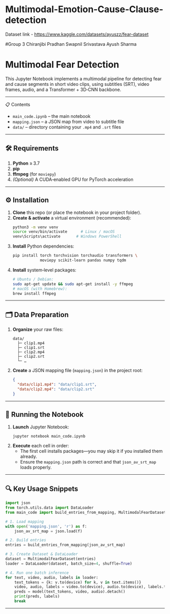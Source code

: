 # Multimodal-Emotion-Cause-Clause-detection

Dataset link - https://www.kaggle.com/datasets/ayuszz/fear-dataset

#Group 3 
Chiranjibi Pradhan
Swapnil Srivastava
Ayush Sharma

# Multimodal Fear Detection

This Jupyter Notebook implements a multimodal pipeline for detecting fear and cause segments in short video clips, using subtitles (SRT), video frames, audio, and a Transformer + 3D‑CNN backbone.

---

📋 Contents

- `main_code.ipynb` – the main notebook  
- `mapping.json` – a JSON map from video to subtitle file  
- `data/` – directory containing your `.mp4` and `.srt` files  

---

## 🛠️ Requirements

1. **Python** ≥ 3.7  
2. **pip**  
3. **ffmpeg** (for `moviepy`)  
4. *(Optional)* A CUDA‑enabled GPU for PyTorch acceleration  

---

## ⚙️ Installation

1. **Clone** this repo (or place the notebook in your project folder).  
2. **Create & activate** a virtual environment (recommended):
   ```bash
   python3 -m venv venv
   source venv/bin/activate      # Linux / macOS
   venv\Scripts\activate       # Windows PowerShell
   ```
3. **Install** Python dependencies:
   ```bash
   pip install torch torchvision torchaudio transformers \
               moviepy scikit-learn pandas numpy tqdm
   ```
4. **Install** system‑level packages:
   ```bash
   # Ubuntu / Debian:
   sudo apt-get update && sudo apt-get install -y ffmpeg
   # macOS (with Homebrew):
   brew install ffmpeg
   ```

---

## 🗂️ Data Preparation

1. **Organize** your raw files:
   ```
   data/
     ├─ clip1.mp4
     ├─ clip1.srt
     ├─ clip2.mp4
     ├─ clip2.srt
     └─ …
   ```
2. **Create** a JSON mapping file (`mapping.json`) in the project root:
   ```json
   {
     "data/clip1.mp4": "data/clip1.srt",
     "data/clip2.mp4": "data/clip2.srt"
   }
   ```

---

## 🚀 Running the Notebook

1. **Launch** Jupyter Notebook:
   ```bash
   jupyter notebook main_code.ipynb
   ```
2. **Execute** each cell in order:
   - The first cell installs packages—you may skip it if you installed them already.
   - Ensure the `mapping.json` path is correct and that `json_av_srt_map` loads properly.

---

## 🔍 Key Usage Snippets

```python
import json
from torch.utils.data import DataLoader
from main_code import build_entries_from_mapping, MultimodalFearDataset

# 1. Load mapping
with open('mapping.json', 'r') as f:
    json_av_srt_map = json.load(f)

# 2. Build entries
entries = build_entries_from_mapping(json_av_srt_map)

# 3. Create Dataset & DataLoader
dataset = MultimodalFearDataset(entries)
loader = DataLoader(dataset, batch_size=4, shuffle=True)

# 4. Run one batch inference
for text, video, audio, labels in loader:
    text_tokens = {k: v.to(device) for k, v in text.items()}
    video, audio, labels = video.to(device), audio.to(device), labels.to(device)
    preds = model(text_tokens, video, audio).detach()
    print(preds, labels)
    break
```

---
